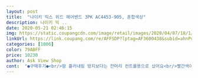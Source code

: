 ```yaml
---
layout: post 
title:  "나이키 믹스 위드 헤어밴드 3PK AC4453-905, 혼합색상" 
description: 나이키 믹 ..
date: 2020-05-21 02:46:15 
img: https://static.coupangcdn.com/image/retail/images/2020/04/07/18/1/fb26d5f1-7c36-4b04-9b5e-a3bd1284888f.jpg 
linkUrl: https://link.coupang.com/re/AFFSDP?lptag=AF3600438&subid=ahnPublicAsk&pageKey=1436595289&itemId=2479530051&vendorItemId=70472848485&traceid=V0-113-fad087c6253be271 
categories: [1006] 
color: 79ABFF 
price: 10230 
author: Ask View Shop 
cont:  "●구매후기●<br/>땀 흘러내림 방지보다는 잔머리 컨트롤용으로 샀어요<br/>빨간색이 제일 맘에들어요.<br/>!<br/>세개 다 진짜 예뻐요<br/>운동 갈때마다 하고 있슴다 너무 좋아용 ㅠㅠ 이거 하면 이 구역 헬린이 나야나 나야나<br/>파란색은 무척 쫀쫀하네요.<br/><br/>하지만 자국은 남는다는거... <br/><br/>헤어라인에 잔머리가 엄청난 편인데 깔끔하게 정리되면서 포인트로 너무 예뻐서 대만족<br/>흘러내리지도 않고 좋아요.<br/>세개다 맘에 듭니다<br/>" 
---
```

